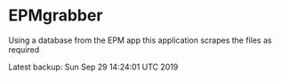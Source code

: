 # EPMgrabber
Using a database from the EPM app this application scrapes the files as required


Latest backup: Sun Sep 29 14:24:01 UTC 2019
